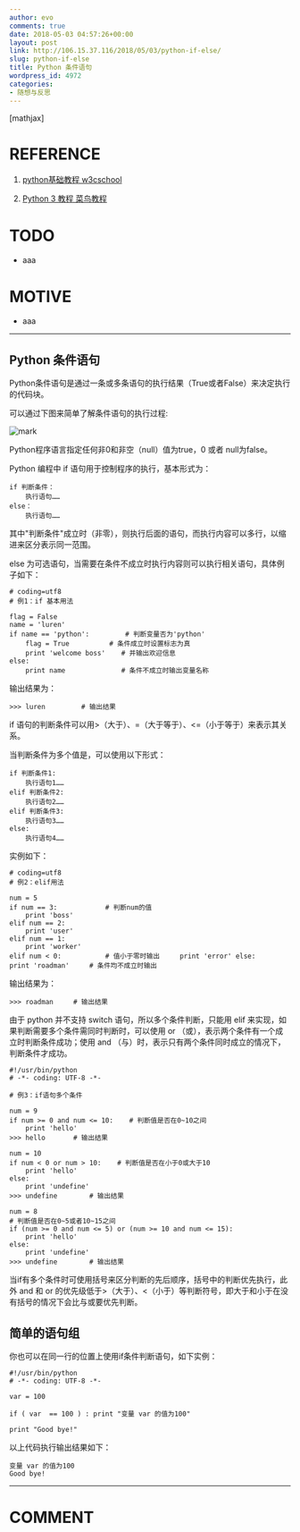 ```yaml
---
author: evo
comments: true
date: 2018-05-03 04:57:26+00:00
layout: post
link: http://106.15.37.116/2018/05/03/python-if-else/
slug: python-if-else
title: Python 条件语句
wordpress_id: 4972
categories:
- 随想与反思
---
```


<!-- more -->

[mathjax]


# REFERENCE






  1. [python基础教程 w3cschool](https://www.w3cschool.cn/python/)


  2. [Python 3 教程 菜鸟教程](http://www.runoob.com/python3/python3-tutorial.html)




# TODO






  * aaa




# MOTIVE






  * aaa





* * *





## Python 条件语句


Python条件语句是通过一条或多条语句的执行结果（True或者False）来决定执行的代码块。

可以通过下图来简单了解条件语句的执行过程:




![mark](http://pacdb2bfr.bkt.clouddn.com/blog/image/180727/j62kLg0kkd.png?imageslim)

Python程序语言指定任何非0和非空（null）值为true，0 或者 null为false。

Python 编程中 if 语句用于控制程序的执行，基本形式为：


    if 判断条件：
        执行语句……
    else：
        执行语句……



其中"判断条件"成立时（非零），则执行后面的语句，而执行内容可以多行，以缩进来区分表示同一范围。

else 为可选语句，当需要在条件不成立时执行内容则可以执行相关语句，具体例子如下：


    # coding=utf8
    # 例1：if 基本用法

    flag = False
    name = 'luren'
    if name == 'python':         # 判断变量否为'python'
        flag = True          # 条件成立时设置标志为真
        print 'welcome boss'    # 并输出欢迎信息
    else:
        print name              # 条件不成立时输出变量名称



输出结果为：


    >>> luren         # 输出结果



if 语句的判断条件可以用>（大于）、=（大于等于）、<=（小于等于）来表示其关系。

当判断条件为多个值是，可以使用以下形式：


    if 判断条件1:
        执行语句1……
    elif 判断条件2:
        执行语句2……
    elif 判断条件3:
        执行语句3……
    else:
        执行语句4……



实例如下：


    # coding=utf8
    # 例2：elif用法

    num = 5
    if num == 3:            # 判断num的值
        print 'boss'
    elif num == 2:
        print 'user'
    elif num == 1:
        print 'worker'
    elif num < 0:           # 值小于零时输出     print 'error' else:     print 'roadman'     # 条件均不成立时输出


输出结果为：


    >>> roadman     # 输出结果



由于 python 并不支持 switch 语句，所以多个条件判断，只能用 elif 来实现，如果判断需要多个条件需同时判断时，可以使用 or （或），表示两个条件有一个成立时判断条件成功；使用 and （与）时，表示只有两个条件同时成立的情况下，判断条件才成功。


    #!/usr/bin/python
    # -*- coding: UTF-8 -*-

    # 例3：if语句多个条件

    num = 9
    if num >= 0 and num <= 10:    # 判断值是否在0~10之间
        print 'hello'
    >>> hello		# 输出结果

    num = 10
    if num < 0 or num > 10:    # 判断值是否在小于0或大于10
        print 'hello'
    else:
    	print 'undefine'
    >>> undefine		# 输出结果

    num = 8
    # 判断值是否在0~5或者10~15之间
    if (num >= 0 and num <= 5) or (num >= 10 and num <= 15):
        print 'hello'
    else:
        print 'undefine'
    >>> undefine		# 输出结果


当if有多个条件时可使用括号来区分判断的先后顺序，括号中的判断优先执行，此外 and 和 or 的优先级低于>（大于）、<（小于）等判断符号，即大于和小于在没有括号的情况下会比与或要优先判断。


## 简单的语句组


你也可以在同一行的位置上使用if条件判断语句，如下实例：


    #!/usr/bin/python
    # -*- coding: UTF-8 -*-

    var = 100

    if ( var  == 100 ) : print "变量 var 的值为100"

    print "Good bye!"


以上代码执行输出结果如下：


    变量 var 的值为100
    Good bye!
























* * *





# COMMENT
